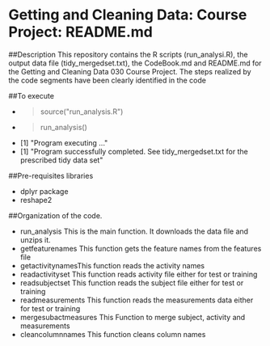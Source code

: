 # Getting and Cleaning Data: Course Project: README.md

##Description
This repository contains the R scripts (run_analysi.R), the output data file (tidy_mergedset.txt), the CodeBook.md and README.md for the Getting and Cleaning Data 030 Course Project. The steps realized by the code segments have been clearly identified in the code

##To execute
* > source("run_analysis.R")
* > run_analysis()
* [1] "Program executing ..."
* [1] "Program successfully completed. See tidy_mergedset.txt for the prescribed tidy data set"

##Pre-requisites libraries
* dplyr package
* reshape2 

##Organization of the code.
* run_analysis This is the main function. It downloads the data file and unzips it. 
* getfeaturenames This function gets the feature names from the features file
* getactivitynamesThis function reads the activity names
* readactivityset This function reads activity file either for test or training
* readsubjectset This function reads the subject file either for test or training
* readmeasurements This function reads the measurements data either for test or training
* mergesubactmeasures This Function to merge subject, activity and measurements
* cleancolumnnames This function cleans column names




 




